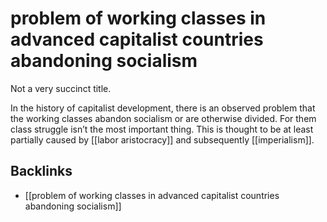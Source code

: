 # problem of working classes in advanced capitalist countries abandoning socialism

Not a very succinct title.

In the history of capitalist development, there is an observed problem that the working classes abandon socialism or are otherwise divided. For them class struggle isn&rsquo;t the most important thing. This is thought to be at least partially caused by [[labor aristocracy]] and subsequently [[imperialism]].


<a id="org540d8e3"></a>

## Backlinks

-   [[problem of working classes in advanced capitalist countries abandoning socialism]]
